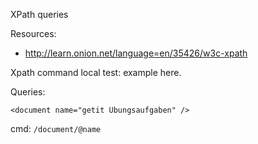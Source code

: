 XPath queries

Resources:
 - http://learn.onion.net/language=en/35426/w3c-xpath

Xpath command local test: example here.

Queries:

````
<document name="getit Übungsaufgaben" />
````
cmd: `/document/@name `
